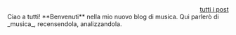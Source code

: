 <div align="right"><a href="indice">tutti i post</a></div>
Ciao a tutti!
**Benvenuti** nella mio nuovo blog di musica.
Qui parlerò di _musica_, recensendola, analizzandola.
